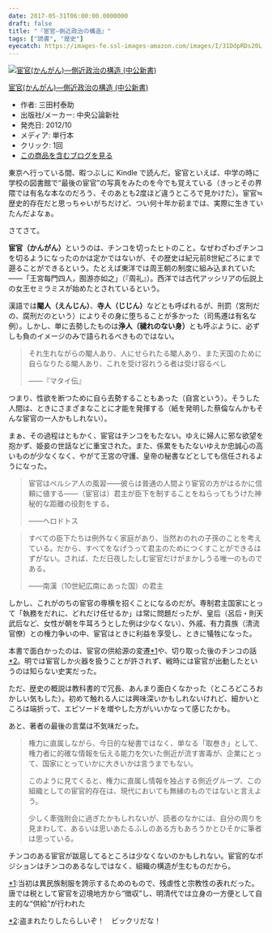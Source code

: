 ```yaml
---
date: 2017-05-31T06:00:00.0000000
draft: false
title: "『宦官―側近政治の構造』"
tags: ["読書", "歴史"]
eyecatch: https://images-fe.ssl-images-amazon.com/images/I/31DdpRDs20L._SL160_.jpg
---
```

<p><div class="hatena-asin-detail"><a href="http://www.amazon.co.jp/exec/obidos/ASIN/4121800079/bestylesnet-22/"><img src="https://images-fe.ssl-images-amazon.com/images/I/31DdpRDs20L._SL160_.jpg" class="hatena-asin-detail-image" alt="宦官(かんがん)―側近政治の構造 (中公新書)" title="宦官(かんがん)―側近政治の構造 (中公新書)"></a><div class="hatena-asin-detail-info"><p class="hatena-asin-detail-title"><a href="http://www.amazon.co.jp/exec/obidos/ASIN/4121800079/bestylesnet-22/">宦官(かんがん)―側近政治の構造 (中公新書)</a></p><ul><li><span class="hatena-asin-detail-label">作者:</span> 三田村泰助</li><li><span class="hatena-asin-detail-label">出版社/メーカー:</span> 中央公論新社</li><li><span class="hatena-asin-detail-label">発売日:</span> 2012/10</li><li><span class="hatena-asin-detail-label">メディア:</span> 単行本</li><li> <span class="hatena-asin-detail-label">クリック</span>: 1回</li><li><a href="http://d.hatena.ne.jp/asin/4121800079/bestylesnet-22" target="_blank">この商品を含むブログを見る</a></li></ul></div><div class="hatena-asin-detail-foot"></div></div></p><p>東京へ行っている間、暇つぶしに Kindle で読んだ。宦官といえば、中学の時に学校の図書館で“最後の宦官”の写真をみたのを今でも覚えている（きっとその界隈では有名な本なのだろう、そのあとも2度ほど違うところで見かけた）。宦官≒歴史的存在だと思っちゃいがちだけど、つい何十年か前までは、実際に生きていたんだよなぁ。</p><p>さてさて。</p><p><b>宦官（かんがん）</b>というのは、チンコを切ったヒトのこと。なぜわざわざチンコを切るようになったのかは定かではないが、その歴史は紀元前8世紀ごろにまで遡ることができるという。たとえば東洋では周王朝の制度に組み込まれていた――「王宮每門四人，囿游亦如之」（『周礼』）。西洋では古代アッシリアの伝説上の女王セミラミスが始めたとされているという。</p><p>漢語では<b>閹人（えんじん）</b>、<b>寺人（じじん）</b>などとも呼ばれるが、刑罰（宮刑だの、腐刑だのという）によりその身に堕ちることが多かった（司馬遷は有名な例）。しかし、単に去勢したものは<b>浄人（穢れのない身）</b>とも呼ぶように、必ずしも負のイメージのみで語られるべきものではない。</p>

<blockquote>
<p>それ生れながらの閹人あり、人にせられたる閹人あり、また天国のために自らなりたる閹人あり、これを受け容れうる者は受け容るべし</p><p>――『マタイ伝』</p>

</blockquote>
<p>つまり、性欲を断つために自ら去勢することもあった（自宮という）。そうした人間は、ときにさまざまなことに才能を発揮する（紙を発明した蔡倫なんかもそんな宦官の一人かもしれない）。</p><p>まぁ、その過程はともかく、宦官はチンコをもたない。ゆえに婦人に邪な欲望を抱かず、姫妾の世話などに重宝された。また、係累をもたないゆえか忠誠心の高いものが少なくなく、やがて王宮の守護、皇帝の秘書などとしても信任されるようになった。</p>

<blockquote>
<p>宦官はペルシア人の風習――彼らは普通の人間より宦官の方がはるかに信頼に値する――（宦官は）君主が臣下を制することをねらってもうけた神秘的な距離の役割をする。</p><p>――ヘロドトス</p>

</blockquote>

<blockquote>
<p>すべての臣下たちは例外なく家庭があり、当然おのれの子孫のことを考えている。だから、すべてをなげうって君主のためにつくすことができるはずがない。されば、ただ日夜したしむ宦官だけがまかしうる唯一のものである。</p><p>――南漢（10世紀広南にあった国）の君主</p>

</blockquote>
<p>しかし、これがのちの宦官の専横を招くことになるのだが。専制君主国家にとって「執務をだれに、どれだけ任せるか」は常に問題だったが、皇后（呂后・則天武后など、女性が朝を牛耳ろうとした例は少なくない）、外戚、有力貴族（清流官僚）との権力争いの中、宦官はときに利益を享受し、ときに犠牲になった。</p><p>本書で面白かったのは、宦官の供給源の変遷<a href="#f-110b040f" name="fn-110b040f" title="当初は異民族制服を誇示するためのもので、残虐性と宗教性の表れだった。唐では税として宦官を辺境地方から“徴収”し、明清代では立身の一方便として自主的な“供給”が行われた">*1</a>や、切り取った後のチンコの話<a href="#f-f5370b9d" name="fn-f5370b9d" title="盗まれたりしたらしいぞ！　ビックリだな！">*2</a>。明では宦官しか火器を扱うことが許されず、戦時には宦官が出動したというのは知らない史実だった。</p><p>ただ、歴史の概説は教科書的で冗長、あんまり面白くなかった（ところどころおかしい気もした）。初めて触れる人には興味深いかもしれないけれど、細かいところは端折って、エピソードを増やした方がいいかなって感じたかも。</p><p>あと、著者の最後の言葉は不気味だった。</p>

<blockquote>
<p>権力に直属しながら、今日的な秘書ではなく、単なる「取巻き」として、権力者に的確な情報を伝える能力を欠いた側近が流す害毒が、企業にとって、国家にとっていかに大きいかは言うまでもない。</p><p>このように見てくると、権力に直属し情報を独占する側近グループ、この組織としての宦官的存在は、現代においても無縁のものではないと言えよう。</p><p>少しく牽強附会に過ぎたかもしれないが、読者のなかには、自分の周りを見まわして、あるいは思いあたるふしのある方もあろうかとひそかに筆者は思っている。</p>

</blockquote>
<p>チンコのある宦官が跋扈してるところは少なくないのかもしれない。宦官的なポジションはチンコのあるなしではなく、組織の構造が生むものだから。</p>
<div class="footnote">
<p class="footnote"><a href="#fn-110b040f" name="f-110b040f" class="footnote-number">*1</a><span class="footnote-delimiter">:</span><span class="footnote-text">当初は異民族制服を誇示するためのもので、残虐性と宗教性の表れだった。唐では税として宦官を辺境地方から“徴収”し、明清代では立身の一方便として自主的な“供給”が行われた</span></p>
<p class="footnote"><a href="#fn-f5370b9d" name="f-f5370b9d" class="footnote-number">*2</a><span class="footnote-delimiter">:</span><span class="footnote-text">盗まれたりしたらしいぞ！　ビックリだな！</span></p>
</div>